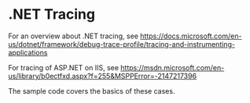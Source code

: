 # .NET Tracing

For an overview about .NET tracing, see https://docs.microsoft.com/en-us/dotnet/framework/debug-trace-profile/tracing-and-instrumenting-applications

For tracing of ASP.NET on IIS, see https://msdn.microsoft.com/en-us/library/b0ectfxd.aspx?f=255&MSPPError=-2147217396

The sample code covers the basics of these cases.
